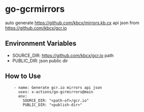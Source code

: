 # go-gcrmirrors

auto generate https://github.com/kbcx/mirrors.kb.cx api json from https://github.com/kbcx/gcr.io

## Environment Variables

- SOURCE_DIR: https://github.com/kbcx/gcr.io path
- PUBLIC_DIR: json public dir

## How to Use

```
    - name: Generate gcr.io mirrors api json
      uses: x-actions/go-gcrmirrors@main
      env:
        SOURCE_DIR: "<path-of>/gcr.io"
        PUBLIC_DIR: "<publish-dir>"
```
